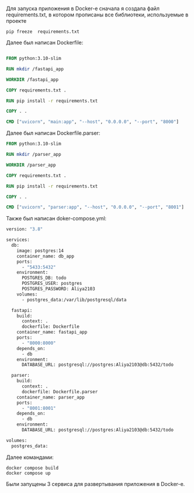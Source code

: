 Для запуска приложения в Docker-е сначала я создала файл requirements.txt, в котором прописаны все библиотеки, используемые в проекте
```commandline
pip freeze  requirements.txt
```

Далее был написан Dockerfile:
```dockerfile

FROM python:3.10-slim

RUN mkdir /fastapi_app

WORKDIR /fastapi_app

COPY requirements.txt .

RUN pip install -r requirements.txt

COPY . .

CMD ["uvicorn", "main:app", "--host", "0.0.0.0", "--port", "8000"]
```

Далее был написан Dockerfile.parser:
```dockerfile
FROM python:3.10-slim

RUN mkdir /parser_app

WORKDIR /parser_app

COPY requirements.txt .

RUN pip install -r requirements.txt

COPY . .

CMD ["uvicorn", "parser:app", "--host", "0.0.0.0", "--port", "8001"]    
```

Также был написан doker-compose.yml:
```dockerfile
version: "3.8"

services:
  db:
    image: postgres:14
    container_name: db_app
    ports:
      - "5433:5432"
    environment:
      POSTGRES_DB: todo
      POSTGRES_USER: postgres
      POSTGRES_PASSWORD: Aliya2103
    volumes:
      - postgres_data:/var/lib/postgresql/data

  fastapi:
    build:
      context: .
      dockerfile: Dockerfile
    container_name: fastapi_app
    ports:
      - "8000:8000"
    depends_on:
      - db
    environment:
      DATABASE_URL: postgresql://postgres:Aliya2103@db:5432/todo

  parser:
    build:
      context: .
      dockerfile: Dockerfile.parser
    container_name: parser_app
    ports:
      - "8001:8001"
    depends_on:
      - db
    environment:
      DATABASE_URL: postgresql://postgres:Aliya2103@db:5432/todo

volumes:
  postgres_data:
```

Далее командами:
```commandline
docker compose build
docker compose up
```
Были запущены 3 сервиса для развертывания приложения в Docker-е.